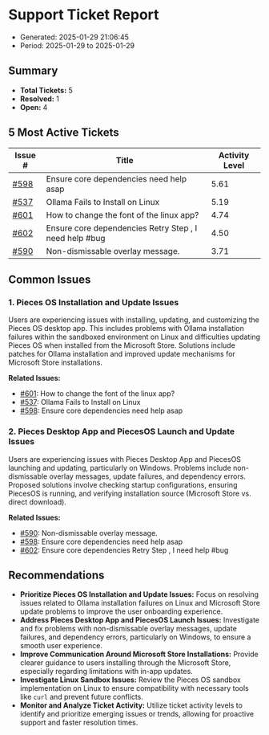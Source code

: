 # Support Ticket Report
- Generated: 2025-01-29 21:06:45
- Period: 2025-01-29 to 2025-01-29

## Summary
- **Total Tickets:** 5
- **Resolved:** 1
- **Open:** 4

## 5 Most Active Tickets
| Issue # | Title | Activity Level |
|---------|-------|----------------|
| [#598](https://github.com/pieces-app/support/issues/598) | Ensure core dependencies need help asap | 5.61 |
| [#537](https://github.com/pieces-app/support/issues/537) | Ollama Fails to Install on Linux | 5.19 |
| [#601](https://github.com/pieces-app/support/issues/601) | How to change the font of the linux app? | 4.74 |
| [#602](https://github.com/pieces-app/support/issues/602) | Ensure core dependencies  Retry Step , I need help #bug | 4.50 |
| [#590](https://github.com/pieces-app/support/issues/590) | Non-dismissable overlay message. | 3.71 |

## Common Issues
### 1. Pieces OS Installation and Update Issues
Users are experiencing issues with installing, updating, and customizing the Pieces OS desktop app.  This includes problems with Ollama installation failures within the sandboxed environment on Linux and difficulties updating Pieces OS when installed from the Microsoft Store.  Solutions include patches for Ollama installation and improved update mechanisms for Microsoft Store installations.

**Related Issues:**
- [#601](https://github.com/pieces-app/support/issues/601): How to change the font of the linux app?
- [#537](https://github.com/pieces-app/support/issues/537): Ollama Fails to Install on Linux
- [#598](https://github.com/pieces-app/support/issues/598): Ensure core dependencies need help asap

### 2. Pieces Desktop App and PiecesOS Launch and Update Issues
Users are experiencing issues with Pieces Desktop App and PiecesOS launching and updating, particularly on Windows.  Problems include non-dismissable overlay messages, update failures, and dependency errors. Proposed solutions involve checking startup configurations, ensuring PiecesOS is running, and verifying installation source (Microsoft Store vs. direct download).

**Related Issues:**
- [#590](https://github.com/pieces-app/support/issues/590): Non-dismissable overlay message.
- [#598](https://github.com/pieces-app/support/issues/598): Ensure core dependencies need help asap
- [#602](https://github.com/pieces-app/support/issues/602): Ensure core dependencies  Retry Step , I need help #bug


## Recommendations
- **Prioritize Pieces OS Installation and Update Issues:** Focus on resolving issues related to Ollama installation failures on Linux and Microsoft Store update problems to improve the user onboarding experience.
- **Address Pieces Desktop App and PiecesOS Launch Issues:** Investigate and fix problems with non-dismissable overlay messages, update failures, and dependency errors, particularly on Windows, to ensure a smooth user experience.
- **Improve Communication Around Microsoft Store Installations:** Provide clearer guidance to users installing through the Microsoft Store, especially regarding limitations with in-app updates.
- **Investigate Linux Sandbox Issues:** Review the Pieces OS sandbox implementation on Linux to ensure compatibility with necessary tools like `curl` and prevent future conflicts.
- **Monitor and Analyze Ticket Activity:** Utilize ticket activity levels to identify and prioritize emerging issues or trends, allowing for proactive support and faster resolution times.
